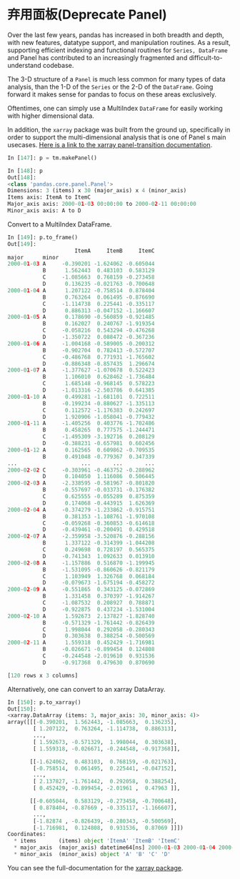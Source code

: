 # 弃用面板(Deprecate Panel)

Over the last few years, pandas has increased in both breadth and depth, with new features, datatype support, and manipulation routines. As a result, supporting efficient indexing and functional routines for ``Series, DataFrame`` and Panel has contributed to an increasingly fragmented and difficult-to-understand codebase.

The 3-D structure of a ``Panel`` is much less common for many types of data analysis, than the 1-D of the ``Series`` or the 2-D of the ``DataFrame``. Going forward it makes sense for pandas to focus on these areas exclusively.

Oftentimes, one can simply use a MultiIndex ``DataFrame`` for easily working with higher dimensional data.

In addition, the ``xarray`` package was built from the ground up, specifically in order to support the multi-dimensional analysis that is one of Panel s main usecases. [Here is a link to the xarray panel-transition documentation](http://xarray.pydata.org/en/stable/pandas.html#panel-transition).

```python
In [147]: p = tm.makePanel()

In [148]: p
Out[148]: 
<class 'pandas.core.panel.Panel'>
Dimensions: 3 (items) x 30 (major_axis) x 4 (minor_axis)
Items axis: ItemA to ItemC
Major_axis axis: 2000-01-03 00:00:00 to 2000-02-11 00:00:00
Minor_axis axis: A to D
```

Convert to a MultiIndex DataFrame.

```python
In [149]: p.to_frame()
Out[149]: 
                     ItemA     ItemB     ItemC
major      minor                              
2000-01-03 A     -0.390201 -1.624062 -0.605044
           B      1.562443  0.483103  0.583129
           C     -1.085663  0.768159 -0.273458
           D      0.136235 -0.021763 -0.700648
2000-01-04 A      1.207122 -0.758514  0.878404
           B      0.763264  0.061495 -0.876690
           C     -1.114738  0.225441 -0.335117
           D      0.886313 -0.047152 -1.166607
2000-01-05 A      0.178690 -0.560859 -0.921485
           B      0.162027  0.240767 -1.919354
           C     -0.058216  0.543294 -0.476268
           D     -1.350722  0.088472 -0.367236
2000-01-06 A     -1.004168 -0.589005 -0.200312
           B     -0.902704  0.782413 -0.572707
           C     -0.486768  0.771931 -1.765602
           D     -0.886348 -0.857435  1.296674
2000-01-07 A     -1.377627 -1.070678  0.522423
           B      1.106010  0.628462 -1.736484
           C      1.685148 -0.968145  0.578223
           D     -1.013316 -2.503786  0.641385
2000-01-10 A      0.499281 -1.681101  0.722511
           B     -0.199234 -0.880627 -1.335113
           C      0.112572 -1.176383  0.242697
           D      1.920906 -1.058041 -0.779432
2000-01-11 A     -1.405256  0.403776 -1.702486
           B      0.458265  0.777575 -1.244471
           C     -1.495309 -3.192716  0.208129
           D     -0.388231 -0.657981  0.602456
2000-01-12 A      0.162565  0.609862 -0.709535
           B      0.491048 -0.779367  0.347339
...                    ...       ...       ...
2000-02-02 C     -0.303961 -0.463752 -0.288962
           D      0.104050  1.116086  0.506445
2000-02-03 A     -2.338595 -0.581967 -0.801820
           B     -0.557697 -0.033731 -0.176382
           C      0.625555 -0.055289  0.875359
           D      0.174068 -0.443915  1.626369
2000-02-04 A     -0.374279 -1.233862 -0.915751
           B      0.381353 -1.108761 -1.970108
           C     -0.059268 -0.360853 -0.614618
           D     -0.439461 -0.200491  0.429518
2000-02-07 A     -2.359958 -3.520876 -0.288156
           B      1.337122 -0.314399 -1.044208
           C      0.249698  0.728197  0.565375
           D     -0.741343  1.092633  0.013910
2000-02-08 A     -1.157886  0.516870 -1.199945
           B     -1.531095 -0.860626 -0.821179
           C      1.103949  1.326768  0.068184
           D     -0.079673 -1.675194 -0.458272
2000-02-09 A     -0.551865  0.343125 -0.072869
           B      1.331458  0.370397 -1.914267
           C     -1.087532  0.208927  0.788871
           D     -0.922875  0.437234 -1.531004
2000-02-10 A      1.592673  2.137827 -1.828740
           B     -0.571329 -1.761442 -0.826439
           C      1.998044  0.292058 -0.280343
           D      0.303638  0.388254 -0.500569
2000-02-11 A      1.559318  0.452429 -1.716981
           B     -0.026671 -0.899454  0.124808
           C     -0.244548 -2.019610  0.931536
           D     -0.917368  0.479630  0.870690

[120 rows x 3 columns]
```

Alternatively, one can convert to an xarray DataArray.

```python
In [150]: p.to_xarray()
Out[150]: 
<xarray.DataArray (items: 3, major_axis: 30, minor_axis: 4)>
array([[[-0.390201,  1.562443, -1.085663,  0.136235],
        [ 1.207122,  0.763264, -1.114738,  0.886313],
        ..., 
        [ 1.592673, -0.571329,  1.998044,  0.303638],
        [ 1.559318, -0.026671, -0.244548, -0.917368]],

       [[-1.624062,  0.483103,  0.768159, -0.021763],
        [-0.758514,  0.061495,  0.225441, -0.047152],
        ..., 
        [ 2.137827, -1.761442,  0.292058,  0.388254],
        [ 0.452429, -0.899454, -2.01961 ,  0.47963 ]],

       [[-0.605044,  0.583129, -0.273458, -0.700648],
        [ 0.878404, -0.87669 , -0.335117, -1.166607],
        ..., 
        [-1.82874 , -0.826439, -0.280343, -0.500569],
        [-1.716981,  0.124808,  0.931536,  0.87069 ]]])
Coordinates:
  * items       (items) object 'ItemA' 'ItemB' 'ItemC'
  * major_axis  (major_axis) datetime64[ns] 2000-01-03 2000-01-04 2000-01-05 ...
  * minor_axis  (minor_axis) object 'A' 'B' 'C' 'D'
```

You can see the full-documentation for the [xarray package](http://xarray.pydata.org/en/stable/).